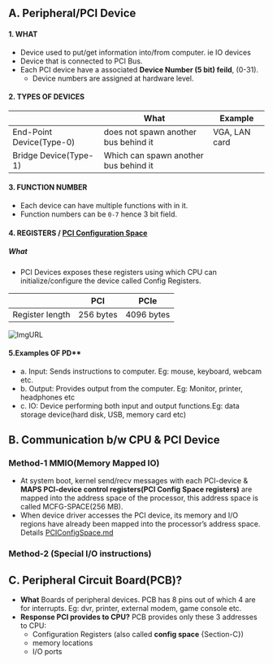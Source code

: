## A. Peripheral/PCI Device
#### 1. WHAT
  - Device used to put/get information into/from computer. ie IO devices
  - Device that is connected to PCI Bus.
  - Each PCI device have a associated **Device Number (5 bit) feild**, (0-31).
    - Device numbers are assigned at hardware level. 
  
#### 2. TYPES OF DEVICES

| | What | Example |
| --- | --- | --- |
| End-Point Device(Type-0) | does not spawn another bus behind it | VGA, LAN card |
| Bridge Device(Type-1) | Which can spawn another bus behind it | |

#### 3. FUNCTION NUMBER
- Each device can have multiple functions with in it.
- Function numbers can be `0-7` hence 3 bit field.

#### 4. REGISTERS / [PCI Configuration Space](PCIConfigSpace.md)
##### What 
- PCI Devices exposes these registers using which CPU can initialize/configure the device called Config Registers.
  
| | PCI | PCIe |
| --- | --- | --- |
| Register length | 256 bytes | 4096 bytes |

![ImgURL](https://i.ibb.co/SK8BKzH/pci.png)

#### 5.Examples OF PD** 
- a. Input: Sends instructions to computer. Eg: mouse, keyboard, webcam etc.
- b. Output: Provides output from the computer. Eg: Monitor, printer, headphones etc
- c. IO: Device performing both input and output functions.Eg: data storage device(hard disk, USB, memory card etc)
  
## B. Communication b/w CPU & PCI Device
### Method-1 MMIO(Memory Mapped IO)
- At system boot, kernel send/recv messages with each PCI-device & **MAPS PCI-device control registers(PCI Config Space registers)** are mapped into the address space of the processor, this address space is called MCFG-SPACE(256 MB). 
- When device driver accesses the PCI device, its memory and I/O regions have already been mapped into the processor’s address space. Details [PCIConfigSpace.md](PCIConfigSpace.md)

### Method-2 (Special I/O instructions)

## C. Peripheral Circuit Board(PCB)?
- **What** Boards of peripheral devices. PCB has 8 pins out of which 4 are for interrupts. Eg: dvr, printer, external modem, game console etc.  
- **Response PCI provides to CPU?** PCB provides only these 3 addresses to CPU: 
  - Configuration Registers (also called **config space**	{Section-C})
  - memory locations
  - I/O ports
